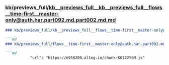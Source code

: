 ### kb/previews_full/kb__previews_full__kb__previews_full__flows__time-first__master-only@auth.har.part092.md.part002.md.md

```md
### kb/previews_full/kb__previews_full__flows__time-first__master-only@auth.har.part092.md.part002.md

```md
### kb/previews_full/flows__time-first__master-only@auth.har.part092.md (part 002)

```md
           "url": "https://n958200.alteg.io/chunk-KO722YSM.js"
```

```

```

```
